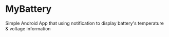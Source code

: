 # MyBattery
Simple Android App that using notification to display battery's temperature &amp; voltage information
